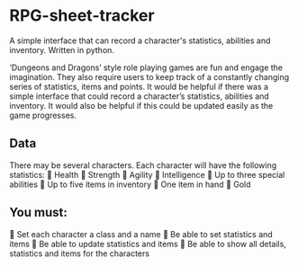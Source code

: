 # RPG-sheet-tracker
A simple interface that can record a character's statistics, abilities and inventory. Written in python.

‘Dungeons and Dragons’ style role playing games are fun and engage the imagination. They also
require users to keep track of a constantly changing series of statistics, items and points. It would be
helpful if there was a simple interface that could record a character’s statistics, abilities and
inventory. It would also be helpful if this could be updated easily as the game progresses.

## Data
There may be several characters. Each character will have the following statistics:
 Health
 Strength
 Agility
 Intelligence
 Up to three special abilities
 Up to five items in inventory
 One item in hand
 Gold

## You must:
 Set each character a class and a name
 Be able to set statistics and items
 Be able to update statistics and items
 Be able to show all details, statistics and items for the characters
